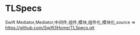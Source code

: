 # TLSpecs
Swift Mediator,Mediator,中间件,组件,模块,组件化,模块化,source => https://github.com/Swift3Home/TLSpecs.git
